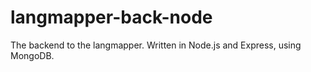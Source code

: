 # langmapper-back-node

The backend to the langmapper. Written in Node.js and Express, using MongoDB.
